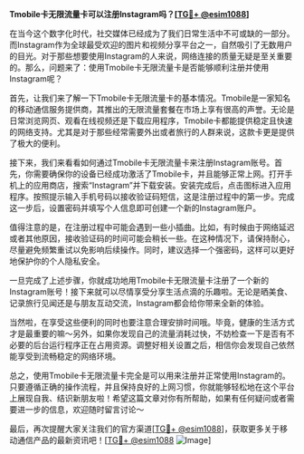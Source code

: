 **Tmobile卡无限流量卡可以注册Instagram吗？[[TG💪+ @esim1088](https://t.me/s/esim1088)]**

在当今这个数字化时代，社交媒体已经成为了我们日常生活中不可或缺的一部分。而Instagram作为全球最受欢迎的图片和视频分享平台之一，自然吸引了无数用户的目光。对于那些想要使用Instagram的人来说，网络连接的质量无疑是至关重要的。那么，问题来了：使用Tmobile卡无限流量卡是否能够顺利注册并使用Instagram呢？

首先，让我们来了解一下Tmobile卡无限流量卡的基本情况。Tmobile是一家知名的移动通信服务提供商，其推出的无限流量套餐在市场上享有很高的声誉。无论是日常浏览网页、观看在线视频还是下载应用程序，Tmobile卡都能提供稳定且快速的网络支持。尤其是对于那些经常需要外出或者旅行的人群来说，这款卡更是提供了极大的便利。

接下来，我们来看看如何通过Tmobile卡无限流量卡来注册Instagram账号。首先，你需要确保你的设备已经成功激活了Tmobile卡，并且能够正常上网。打开手机上的应用商店，搜索“Instagram”并下载安装。安装完成后，点击图标进入应用程序。按照提示输入手机号码以接收验证码短信，这是注册过程中的第一步。完成这一步后，设置密码并填写个人信息即可创建一个新的Instagram账户。

值得注意的是，在注册过程中可能会遇到一些小插曲。比如，有时候由于网络延迟或者其他原因，接收验证码的时间可能会稍长一些。在这种情况下，请保持耐心，尽量避免频繁重试以免影响后续操作。同时，建议选择一个强密码，这样可以更好地保护你的个人隐私安全。

一旦完成了上述步骤，你就成功地用Tmobile卡无限流量卡注册了一个新的Instagram账号！接下来就可以尽情享受分享生活点滴的乐趣啦。无论是晒美食、记录旅行见闻还是与朋友互动交流，Instagram都会给你带来全新的体验。

当然啦，在享受这些便利的同时也要注意合理安排时间哦。毕竟，健康的生活方式才是最重要的嘛～另外，如果你发现自己的流量消耗过快，不妨检查一下是否有不必要的后台运行程序正在占用资源。调整好相关设置之后，相信你会发现自己依然能享受到流畅稳定的网络环境。

总之，使用Tmobile卡无限流量卡完全是可以用来注册并正常使用Instagram的。只要遵循正确的操作流程，并且保持良好的上网习惯，你就能够轻松地在这个平台上展现自我、结识新朋友啦！希望这篇文章对你有所帮助，如果有任何疑问或者需要进一步的信息，欢迎随时留言讨论～

最后，再次提醒大家关注我们的官方渠道[[TG💪+ @esim1088](https://t.me/s/esim1088)]，获取更多关于移动通信产品的最新资讯吧！[[TG💪+ @esim1088](https://t.me/s/esim1088) ![Image](https://i.postimg.cc/4NQfJmqS/Snipaste-2025-05-13-00-14-12.png)]